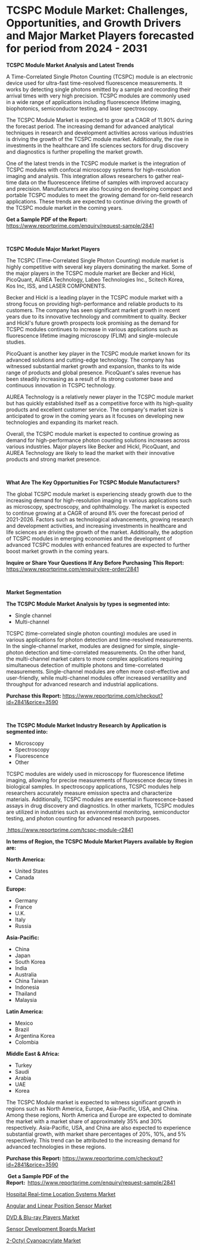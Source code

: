<p><h1>TCSPC Module Market: Challenges, Opportunities, and Growth Drivers and Major Market Players forecasted for period from 2024 - 2031</h1></p><p><strong>TCSPC Module Market Analysis and Latest Trends</strong></p>
<p><p>A Time-Correlated Single Photon Counting (TCSPC) module is an electronic device used for ultra-fast time-resolved fluorescence measurements. It works by detecting single photons emitted by a sample and recording their arrival times with very high precision. TCSPC modules are commonly used in a wide range of applications including fluorescence lifetime imaging, biophotonics, semiconductor testing, and laser spectroscopy.</p><p>The TCSPC Module Market is expected to grow at a CAGR of 11.90% during the forecast period. The increasing demand for advanced analytical techniques in research and development activities across various industries is driving the growth of the TCSPC module market. Additionally, the rise in investments in the healthcare and life sciences sectors for drug discovery and diagnostics is further propelling the market growth.</p><p>One of the latest trends in the TCSPC module market is the integration of TCSPC modules with confocal microscopy systems for high-resolution imaging and analysis. This integration allows researchers to gather real-time data on the fluorescence lifetime of samples with improved accuracy and precision. Manufacturers are also focusing on developing compact and portable TCSPC modules to meet the growing demand for on-field research applications. These trends are expected to continue driving the growth of the TCSPC module market in the coming years.</p></p>
<p><strong>Get a Sample PDF of the Report:&nbsp;</strong> <a href="https://www.reportprime.com/enquiry/request-sample/2841">https://www.reportprime.com/enquiry/request-sample/2841</a></p>
<p>&nbsp;</p>
<p><strong>TCSPC Module Major Market Players</strong></p>
<p><p>The TCSPC (Time-Correlated Single Photon Counting) module market is highly competitive with several key players dominating the market. Some of the major players in the TCSPC module market are Becker and Hickl, PicoQuant, AUREA Technology, Labeo Technologies Inc., Scitech Korea, Kos Inc, ISS, and LASER COMPONENTS.</p><p>Becker and Hickl is a leading player in the TCSPC module market with a strong focus on providing high-performance and reliable products to its customers. The company has seen significant market growth in recent years due to its innovative technology and commitment to quality. Becker and Hickl's future growth prospects look promising as the demand for TCSPC modules continues to increase in various applications such as fluorescence lifetime imaging microscopy (FLIM) and single-molecule studies.</p><p>PicoQuant is another key player in the TCSPC module market known for its advanced solutions and cutting-edge technology. The company has witnessed substantial market growth and expansion, thanks to its wide range of products and global presence. PicoQuant's sales revenue has been steadily increasing as a result of its strong customer base and continuous innovation in TCSPC technology.</p><p>AUREA Technology is a relatively newer player in the TCSPC module market but has quickly established itself as a competitive force with its high-quality products and excellent customer service. The company's market size is anticipated to grow in the coming years as it focuses on developing new technologies and expanding its market reach.</p><p>Overall, the TCSPC module market is expected to continue growing as demand for high-performance photon counting solutions increases across various industries. Major players like Becker and Hickl, PicoQuant, and AUREA Technology are likely to lead the market with their innovative products and strong market presence.</p></p>
<p>&nbsp;</p>
<p><strong>What Are The Key Opportunities For TCSPC Module Manufacturers?</strong></p>
<p><p>The global TCSPC module market is experiencing steady growth due to the increasing demand for high-resolution imaging in various applications such as microscopy, spectroscopy, and ophthalmology. The market is expected to continue growing at a CAGR of around 8% over the forecast period of 2021-2026. Factors such as technological advancements, growing research and development activities, and increasing investments in healthcare and life sciences are driving the growth of the market. Additionally, the adoption of TCSPC modules in emerging economies and the development of advanced TCSPC modules with enhanced features are expected to further boost market growth in the coming years.</p></p>
<p><strong>Inquire or Share Your Questions If Any Before Purchasing This Report:</strong> <a href="https://www.reportprime.com/enquiry/pre-order/2841">https://www.reportprime.com/enquiry/pre-order/2841</a></p>
<p>&nbsp;</p>
<p><strong>Market Segmentation</strong></p>
<p><strong>The TCSPC Module Market Analysis by types is segmented into:</strong></p>
<p><ul><li>Single channel</li><li>Multi-channel</li></ul></p>
<p><p>TCSPC (time-correlated single photon counting) modules are used in various applications for photon detection and time-resolved measurements. In the single-channel market, modules are designed for simple, single-photon detection and time-correlated measurements. On the other hand, the multi-channel market caters to more complex applications requiring simultaneous detection of multiple photons and time-correlated measurements. Single-channel modules are often more cost-effective and user-friendly, while multi-channel modules offer increased versatility and throughput for advanced research and industrial applications.</p></p>
<p><strong>Purchase this Report:&nbsp;</strong><a href="https://www.reportprime.com/checkout?id=2841&price=3590">https://www.reportprime.com/checkout?id=2841&price=3590</a></p>
<p>&nbsp;</p>
<p><strong>The TCSPC Module Market Industry Research by Application is segmented into:</strong></p>
<p><ul><li>Microscopy</li><li>Spectroscopy</li><li>Fluorescence</li><li>Other</li></ul></p>
<p><p>TCSPC modules are widely used in microscopy for fluorescence lifetime imaging, allowing for precise measurements of fluorescence decay times in biological samples. In spectroscopy applications, TCSPC modules help researchers accurately measure emission spectra and characterize materials. Additionally, TCSPC modules are essential in fluorescence-based assays in drug discovery and diagnostics. In other markets, TCSPC modules are utilized in industries such as environmental monitoring, semiconductor testing, and photon counting for advanced research purposes.</p></p>
<p><a href="https://www.reportprime.com/tcspc-module-r2841">&nbsp;https://www.reportprime.com/tcspc-module-r2841</a></p>
<p><strong>In terms of Region, the TCSPC Module Market Players available by Region are:</strong></p>
<p>
    <p> <strong> North America: </strong>
        <ul>
            <li>United States</li>
            <li>Canada</li>
        </ul>
        </p> 
    <p> <strong> Europe: </strong>
        <ul>
            <li>Germany</li>
            <li>France</li>
            <li>U.K.</li>
            <li>Italy</li>
            <li>Russia</li>
        </ul>
        </p> 
    <p> <strong> Asia-Pacific: </strong>
        <ul>
            <li>China</li>
            <li>Japan</li>
            <li>South Korea</li>
            <li>India</li>
            <li>Australia</li>
            <li>China Taiwan</li>
            <li>Indonesia</li>
            <li>Thailand</li>
            <li>Malaysia</li>
        </ul>
        </p> 
    <p> <strong> Latin America: </strong>
        <ul>
            <li>Mexico</li>
            <li>Brazil</li>
            <li>Argentina Korea</li>
            <li>Colombia</li>
        </ul>
        </p> 
    <p> <strong> Middle East & Africa: </strong>
        <ul>
            <li>Turkey</li>
            <li>Saudi</li>
            <li>Arabia</li>
            <li>UAE</li>
            <li>Korea</li>
        </ul>
    </p>
    </p>
<p><p>The TCSPC Module market is expected to witness significant growth in regions such as North America, Europe, Asia-Pacific, USA, and China. Among these regions, North America and Europe are expected to dominate the market with a market share of approximately 35% and 30% respectively. Asia-Pacific, USA, and China are also expected to experience substantial growth, with market share percentages of 20%, 10%, and 5% respectively. This trend can be attributed to the increasing demand for advanced technologies in these regions.</p></p>
<p><strong>Purchase this Report: </strong><a href="https://www.reportprime.com/checkout?id=2841&price=3590">https://www.reportprime.com/checkout?id=2841&price=3590</a></p>
<p>&nbsp;<strong>Get a Sample PDF of the Report:&nbsp;&nbsp;</strong><a href="https://www.reportprime.com/enquiry/request-sample/2841">https://www.reportprime.com/enquiry/request-sample/2841</a></p>
<p><strong></strong></p>
<p><p><a href="https://www.linkedin.com/pulse/hospital-real-time-location-systems-market-global-regional-latuc">Hospital Real-time Location Systems Market</a></p><p><a href="https://github.com/kulaberyasin52/Market-Research-Report-List-1/blob/main/angular-and-linear-position-sensor-market.md">Angular and Linear Position Sensor Market</a></p><p><a href="https://medium.com/@florianwolf42/dvd-blu-ray-players-market-emerging-trends-and-future-prospects-for-period-from-2024-to-2031-1ba8198deda6">DVD & Blu-ray Players Market</a></p><p><a href="https://github.com/emnqcawl19/Market-Research-Report-List-1/blob/main/sensor-development-boards-market.md">Sensor Development Boards Market</a></p><p><a href="https://www.linkedin.com/pulse/global-2-octyl-cyanoacrylate-market-exploring-share-trends-np4kc">2-Octyl Cyanoacrylate Market</a></p></p>